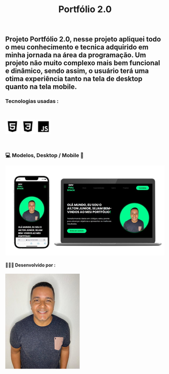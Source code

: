 <h1 align="center">Portfólio 2.0</h1>
<br>
<h2>Projeto Portfólio 2.0, nesse projeto apliquei todo o meu conhecimento e tecnica adquirido em minha jornada na área da programação.
Um projeto não muito complexo mais bem funcional e dinâmico, sendo assim, o usuário terá uma otima experiência tanto na tela de desktop quanto na tela mobile.</h2>
<h3>Tecnologias usadas :</h3>
<br>
<p align="left">
<img src="https://raw.githubusercontent.com/ailtonjunior11/Portfolio-2.0/256d496005fb7860b540c54a3d25bd2a8b407ee3/img/logo-html.png" height="45">
<img src="https://raw.githubusercontent.com/ailtonjunior11/Portfolio-2.0/256d496005fb7860b540c54a3d25bd2a8b407ee3/img/logo-css.png" height="45">
<img src="https://raw.githubusercontent.com/ailtonjunior11/Portfolio-2.0/256d496005fb7860b540c54a3d25bd2a8b407ee3/img/logo-javascript.png" height="45">
</p>
<br>
<h3>💻 Modelos, Desktop / Mobile 📲</h3>
<img src="https://raw.githubusercontent.com/ailtonjunior11/Portfolio-2.0/256d496005fb7860b540c54a3d25bd2a8b407ee3/img/logo-portfolio.png">
<br>
<h4>👨🏽‍💻 Desenvolvido por :</h4>
<img src="https://raw.githubusercontent.com/ailtonjunior11/Portfolio-2.0/256d496005fb7860b540c54a3d25bd2a8b407ee3/img/photo-sobre.jpg" height="300">
